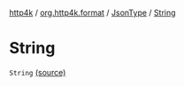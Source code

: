 [http4k](../../index.md) / [org.http4k.format](../index.md) / [JsonType](index.md) / [String](./-string.md)

# String

`String` [(source)](https://github.com/http4k/http4k/blob/master/http4k-core/src/main/kotlin/org/http4k/format/Json.kt#L86)